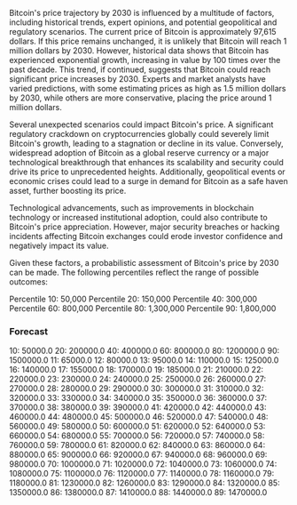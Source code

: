 Bitcoin's price trajectory by 2030 is influenced by a multitude of factors, including historical trends, expert opinions, and potential geopolitical and regulatory scenarios. The current price of Bitcoin is approximately 97,615 dollars. If this price remains unchanged, it is unlikely that Bitcoin will reach 1 million dollars by 2030. However, historical data shows that Bitcoin has experienced exponential growth, increasing in value by 100 times over the past decade. This trend, if continued, suggests that Bitcoin could reach significant price increases by 2030. Experts and market analysts have varied predictions, with some estimating prices as high as 1.5 million dollars by 2030, while others are more conservative, placing the price around 1 million dollars.

Several unexpected scenarios could impact Bitcoin's price. A significant regulatory crackdown on cryptocurrencies globally could severely limit Bitcoin's growth, leading to a stagnation or decline in its value. Conversely, widespread adoption of Bitcoin as a global reserve currency or a major technological breakthrough that enhances its scalability and security could drive its price to unprecedented heights. Additionally, geopolitical events or economic crises could lead to a surge in demand for Bitcoin as a safe haven asset, further boosting its price.

Technological advancements, such as improvements in blockchain technology or increased institutional adoption, could also contribute to Bitcoin's price appreciation. However, major security breaches or hacking incidents affecting Bitcoin exchanges could erode investor confidence and negatively impact its value.

Given these factors, a probabilistic assessment of Bitcoin's price by 2030 can be made. The following percentiles reflect the range of possible outcomes:

Percentile 10: 50,000
Percentile 20: 150,000
Percentile 40: 300,000
Percentile 60: 800,000
Percentile 80: 1,300,000
Percentile 90: 1,800,000

### Forecast

10: 50000.0
20: 200000.0
40: 400000.0
60: 800000.0
80: 1200000.0
90: 1500000.0
11: 65000.0
12: 80000.0
13: 95000.0
14: 110000.0
15: 125000.0
16: 140000.0
17: 155000.0
18: 170000.0
19: 185000.0
21: 210000.0
22: 220000.0
23: 230000.0
24: 240000.0
25: 250000.0
26: 260000.0
27: 270000.0
28: 280000.0
29: 290000.0
30: 300000.0
31: 310000.0
32: 320000.0
33: 330000.0
34: 340000.0
35: 350000.0
36: 360000.0
37: 370000.0
38: 380000.0
39: 390000.0
41: 420000.0
42: 440000.0
43: 460000.0
44: 480000.0
45: 500000.0
46: 520000.0
47: 540000.0
48: 560000.0
49: 580000.0
50: 600000.0
51: 620000.0
52: 640000.0
53: 660000.0
54: 680000.0
55: 700000.0
56: 720000.0
57: 740000.0
58: 760000.0
59: 780000.0
61: 820000.0
62: 840000.0
63: 860000.0
64: 880000.0
65: 900000.0
66: 920000.0
67: 940000.0
68: 960000.0
69: 980000.0
70: 1000000.0
71: 1020000.0
72: 1040000.0
73: 1060000.0
74: 1080000.0
75: 1100000.0
76: 1120000.0
77: 1140000.0
78: 1160000.0
79: 1180000.0
81: 1230000.0
82: 1260000.0
83: 1290000.0
84: 1320000.0
85: 1350000.0
86: 1380000.0
87: 1410000.0
88: 1440000.0
89: 1470000.0